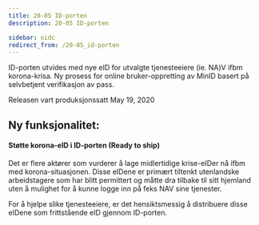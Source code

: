 ```yaml
---
title: 20-05 ID-porten
description: 20-05 ID-porten

sidebar: oidc
redirect_from: /20-05_id-porten
---
```



ID-porten utvides med nye eID for utvalgte tjenesteeiere (ie. NA)V ifbm korona-krisa. Ny prosess for online bruker-oppretting av MinID basert på selvbetjent verifikasjon av pass.



Releasen vart produksjonssatt May 19, 2020

## Ny funksjonalitet:


#### Støtte korona-eID i ID-porten (Ready to ship)

Det er flere aktører som vurderer å lage midlertidige krise-eIDer nå ifbm med korona-situasjonen. Disse eIDene er primært tiltenkt utenlandske arbeidstagere som har blitt permittert og måtte dra tilbake til sitt hjemland uten å mulighet for å kunne logge inn på feks NAV sine tjenester.

For å hjelpe slike tjenesteeiere, er det hensiktsmessig å distribuere disse eIDene som frittstående eID gjennom ID-porten.

